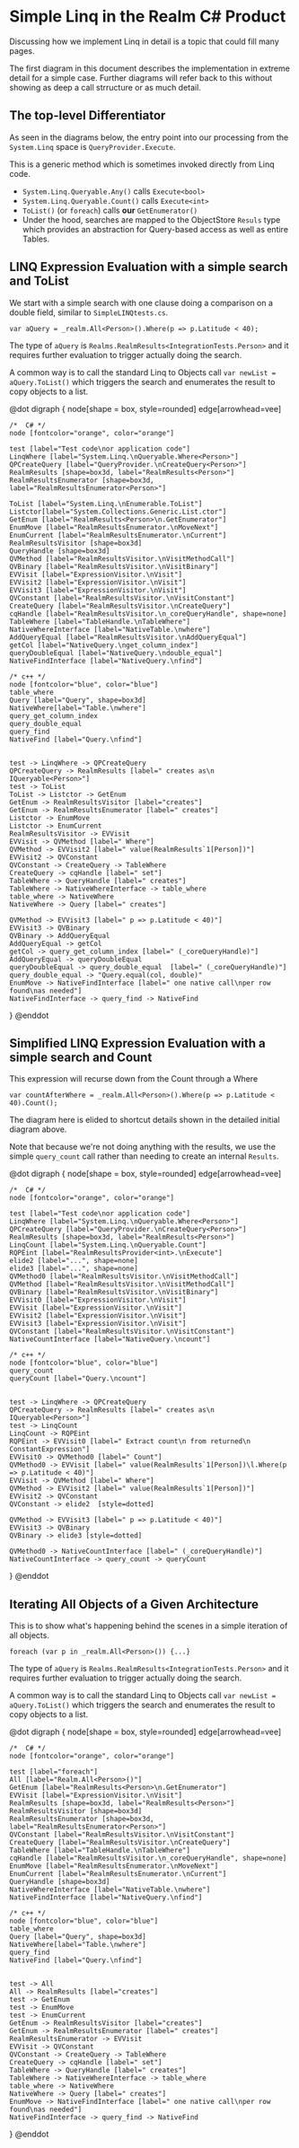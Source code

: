 Simple Linq in the Realm C# Product
======================================

Discussing how we implement Linq in detail is a topic that could fill many pages.

The first diagram in this document describes the implementation in extreme detail for a simple case. Further diagrams will refer back to this without showing as deep a call strructure or as much detail.

The top-level Differentiator
----------------------------

As seen in the diagrams below, the entry point into our processing from the `System.Linq` space is `QueryProvider.Execute`.

This is a generic method which is sometimes invoked directly from Linq code.

* `System.Linq.Queryable.Any()` calls `Execute<bool>`
* `System.Linq.Queryable.Count()` calls `Execute<int>`
* `ToList()` (or `foreach`) calls **our** `GetEnumerator()` 
* Under the hood, searches are mapped to the ObjectStore `Resuls` type which provides an abstraction for Query-based access as well as entire Tables.



LINQ Expression Evaluation with a simple search and ToList
---------------------------------------------------
We start with a simple search with one clause doing a comparison on a double field, similar to `SimpleLINQtests.cs`.

`var aQuery = _realm.All<Person>().Where(p => p.Latitude < 40);`

The type of `aQuery` is `Realms.RealmResults<IntegrationTests.Person>` and it requires further evaluation to trigger actually doing the search.

A common way is to call the standard Linq to Objects call `var newList = aQuery.ToList()` which triggers the search and enumerates the result to copy objects to a list. 

@dot
digraph { 
    node[shape = box, style=rounded]
    edge[arrowhead=vee]

    /*  C# */
    node [fontcolor="orange", color="orange"]
    
    test [label="Test code\nor application code"]
    LinqWhere [label="System.Linq.\nQueryable.Where<Person>"]
    QPCreateQuery [label="QueryProvider.\nCreateQuery<Person>"]
    RealmResults [shape=box3d, label="RealmResults<Person>"]
    RealmResultsEnumerator [shape=box3d, label="RealmResultsEnumerator<Person>"]

    ToList [label="System.Linq.\nEnumerable.ToList"]
    Listctor[label="System.Collections.Generic.List.ctor"]
    GetEnum [label="RealmResults<Person>\n.GetEnumerator"]
    EnumMove [label="RealmResultsEnumerator.\nMoveNext"]
    EnumCurrent [label="RealmResultsEnumerator.\nCurrent"]
    RealmResultsVisitor [shape=box3d]
    QueryHandle [shape=box3d]
    QVMethod [label="RealmResultsVisitor.\nVisitMethodCall"]
    QVBinary [label="RealmResultsVisitor.\nVisitBinary"] 
    EVVisit [label="ExpressionVisitor.\nVisit"]
    EVVisit2 [label="ExpressionVisitor.\nVisit"]
    EVVisit3 [label="ExpressionVisitor.\nVisit"]
    QVConstant [label="RealmResultsVisitor.\nVisitConstant"]
    CreateQuery [label="RealmResultsVisitor.\nCreateQuery"]
    cqHandle [label="RealmResultsVisitor.\n_coreQueryHandle", shape=none]
    TableWhere [label="TableHandle.\nTableWhere"]
    NativeWhereInterface [label="NativeTable.\nwhere"]
    AddQueryEqual [label="RealmResultsVisitor.\nAddQueryEqual"]
    getCol [label="NativeQuery.\nget_column_index"]
    queryDoubleEqual [label="NativeQuery.\ndouble_equal"]
    NativeFindInterface [label="NativeQuery.\nfind"]

    /* c++ */
    node [fontcolor="blue", color="blue"] 
    table_where
    Query [label="Query", shape=box3d]
    NativeWhere[label="Table.\nwhere"]
    query_get_column_index
    query_double_equal
    query_find
    NativeFind [label="Query.\nfind"]
    
    
    test -> LinqWhere -> QPCreateQuery
    QPCreateQuery -> RealmResults [label=" creates as\n IQueryable<Person>"]
    test -> ToList
    ToList -> Listctor -> GetEnum
    GetEnum -> RealmResultsVisitor [label="creates"]
    GetEnum -> RealmResultsEnumerator [label=" creates"]
    Listctor -> EnumMove
    Listctor -> EnumCurrent
    RealmResultsVisitor -> EVVisit
    EVVisit -> QVMethod [label=" Where"]
    QVMethod -> EVVisit2 [label=" value(RealmResults`1[Person])"]
    EVVisit2 -> QVConstant
    QVConstant -> CreateQuery -> TableWhere
    CreateQuery -> cqHandle [label=" set"]
    TableWhere -> QueryHandle [label=" creates"]
    TableWhere -> NativeWhereInterface -> table_where
    table_where -> NativeWhere
    NativeWhere -> Query [label=" creates"]

    QVMethod -> EVVisit3 [label=" p => p.Latitude < 40)"]
    EVVisit3 -> QVBinary
    QVBinary -> AddQueryEqual
    AddQueryEqual -> getCol
    getCol -> query_get_column_index [label=" (_coreQueryHandle)"]
    AddQueryEqual -> queryDoubleEqual
    queryDoubleEqual -> query_double_equal  [label=" (_coreQueryHandle)"]
    query_double_equal -> "Query.equal(col, double)"
    EnumMove -> NativeFindInterface [label=" one native call\nper row found\nas needed"]
    NativeFindInterface -> query_find -> NativeFind   
}
@enddot  




Simplified LINQ Expression Evaluation with a simple search and Count
---------------------------------------------------

This expression will recurse down from the Count through a Where

`var countAfterWhere = _realm.All<Person>().Where(p => p.Latitude < 40).Count();`

The diagram here is elided to shortcut details shown in the detailed initial diagram above.

Note that because we're not doing anything with the results, we use the simple `query_count` call rather than needing to create an internal `Results`.

@dot
digraph { 
    node[shape = box, style=rounded]
    edge[arrowhead=vee]

    /*  C# */
    node [fontcolor="orange", color="orange"]
    
    test [label="Test code\nor application code"]
    LinqWhere [label="System.Linq.\nQueryable.Where<Person>"]
    QPCreateQuery [label="QueryProvider.\nCreateQuery<Person>"]
    RealmResults [shape=box3d, label="RealmResults<Person>"]
    LinqCount [label="System.Linq.\nQueryable.Count"]
    RQPEint [label="RealmResultsProvider<int>.\nExecute"]
    elide2 [label="...", shape=none]
    elide3 [label="...", shape=none]
    QVMethod0 [label="RealmResultsVisitor.\nVisitMethodCall"]
    QVMethod [label="RealmResultsVisitor.\nVisitMethodCall"]
    QVBinary [label="RealmResultsVisitor.\nVisitBinary"] 
    EVVisit0 [label="ExpressionVisitor.\nVisit"]
    EVVisit [label="ExpressionVisitor.\nVisit"]
    EVVisit2 [label="ExpressionVisitor.\nVisit"]
    EVVisit3 [label="ExpressionVisitor.\nVisit"]
    QVConstant [label="RealmResultsVisitor.\nVisitConstant"]
    NativeCountInterface [label="NativeQuery.\ncount"]

    /* c++ */
    node [fontcolor="blue", color="blue"] 
    query_count
    queryCount [label="Query.\ncount"] 
    
    
    test -> LinqWhere -> QPCreateQuery
    QPCreateQuery -> RealmResults [label=" creates as\n IQueryable<Person>"]
    test -> LinqCount
    LinqCount -> RQPEint
    RQPEint -> EVVisit0 [label=" Extract count\n from returned\n ConstantExpression"]
    EVVisit0 -> QVMethod0 [label=" Count"]
    QVMethod0 -> EVVisit [label=" value(RealmResults`1[Person])\l.Where(p => p.Latitude < 40)"]
    EVVisit -> QVMethod [label=" Where"]
    QVMethod -> EVVisit2 [label=" value(RealmResults`1[Person])"]
    EVVisit2 -> QVConstant
    QVConstant -> elide2  [style=dotted]

    QVMethod -> EVVisit3 [label=" p => p.Latitude < 40)"]
    EVVisit3 -> QVBinary
    QVBinary -> elide3 [style=dotted]

    QVMethod0 -> NativeCountInterface [label=" (_coreQueryHandle)"]
    NativeCountInterface -> query_count -> queryCount
}
@enddot  



Iterating All Objects of a Given Architecture
---------------------------------------------
This is to show what's happening behind the scenes in a simple iteration of all objects.

`foreach (var p in _realm.All<Person>()) {...}`

The type of `aQuery` is `Realms.RealmResults<IntegrationTests.Person>` and it requires further evaluation to trigger actually doing the search.

A common way is to call the standard Linq to Objects call `var newList = aQuery.ToList()` which triggers the search and enumerates the result to copy objects to a list. 

@dot
digraph { 
    node[shape = box, style=rounded]
    edge[arrowhead=vee]

    /*  C# */
    node [fontcolor="orange", color="orange"]
    
    test [label="foreach"]
    All [label="Realm.All<Person>()"]
    GetEnum [label="RealmResults<Person>\n.GetEnumerator"]
    EVVisit [label="ExpressionVisitor.\nVisit"]
    RealmResults [shape=box3d, label="RealmResults<Person>"]
    RealmResultsVisitor [shape=box3d]
    RealmResultsEnumerator [shape=box3d, label="RealmResultsEnumerator<Person>"]
    QVConstant [label="RealmResultsVisitor.\nVisitConstant"]
    CreateQuery [label="RealmResultsVisitor.\nCreateQuery"]
    TableWhere [label="TableHandle.\nTableWhere"]
    cqHandle [label="RealmResultsVisitor.\n_coreQueryHandle", shape=none]
    EnumMove [label="RealmResultsEnumerator.\nMoveNext"]
    EnumCurrent [label="RealmResultsEnumerator.\nCurrent"]
    QueryHandle [shape=box3d]
    NativeWhereInterface [label="NativeTable.\nwhere"]
    NativeFindInterface [label="NativeQuery.\nfind"]

    /* c++ */
    node [fontcolor="blue", color="blue"] 
    table_where
    Query [label="Query", shape=box3d]
    NativeWhere[label="Table.\nwhere"]
    query_find
    NativeFind [label="Query.\nfind"]
    
    
    test -> All
    All -> RealmResults [label="creates"]
    test -> GetEnum
    test -> EnumMove
    test -> EnumCurrent
    GetEnum -> RealmResultsVisitor [label="creates"]
    GetEnum -> RealmResultsEnumerator [label=" creates"]
    RealmResultsEnumerator -> EVVisit
    EVVisit -> QVConstant
    QVConstant -> CreateQuery -> TableWhere
    CreateQuery -> cqHandle [label=" set"]
    TableWhere -> QueryHandle [label=" creates"]
    TableWhere -> NativeWhereInterface -> table_where
    table_where -> NativeWhere
    NativeWhere -> Query [label=" creates"]
    EnumMove -> NativeFindInterface [label=" one native call\nper row found\nas needed"]
    NativeFindInterface -> query_find -> NativeFind   
}
@enddot  
